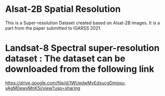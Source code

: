 # Alsat-2B Spatial Resolution

This is a Super-resolution  Dataset created based on Alsat-2B images. It is a part from the paper submitted to IGARSS 2021.

# Landsat-8 Spectral super-resolution dataset : The dataset can be downloaded from the following link
https://drive.google.com/file/d/1WUedwMyEdxucgDmgxu-vAgM0ewxMnK5i/view?usp=sharing
